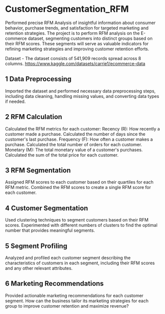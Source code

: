 # CustomerSegmentation_RFM
Performed precise RFM Analysis of insightful information about consumer behavior, purchase trends, and satisfaction for targeted marketing and retention strategies. The project is to perform RFM analysis on the E-commerce dataset, segmenting customers into distinct groups based on their RFM scores. These segments will serve as valuable indicators for refining marketing strategies and improving customer retention efforts.

Dataset - The dataset consists of 541,909 records spread across 8 columns.
https://www.kaggle.com/datasets/carrie1/ecommerce-data

## 1 Data Preprocessing
Imported the dataset and performed necessary data preprocessing steps, including data cleaning, handling missing values, and converting data types if needed.

## 2 RFM Calculation
Calculated the RFM metrics for each customer:
Recency (R): How recently a customer made a purchase. Calculated the number of days since the customer's last purchase.
Frequency (F): How often a customer makes a purchase. Calculated the total number of orders for each customer.
Monetary (M): The total monetary value of a customer's purchases. Calculated the sum of the total price for each customer.

## 3 RFM Segmentation
Assigned RFM scores to each customer based on their quartiles for each RFM metric.
Combined the RFM scores to create a single RFM score for each customer.

## 4 Customer Segmentation
Used clustering techniques to segment customers based on their RFM scores. Experimented with different numbers of clusters to find the optimal number that provides meaningful segments.

## 5 Segment Profiling
Analyzed and profiled each customer segment describing the characteristics of customers in each segment, including their RFM scores and any other relevant attributes.

## 6 Marketing Recommendations
Provided actionable marketing recommendations for each customer segment. How can the business tailor its marketing strategies for each group to improve customer
retention and maximize revenue?

